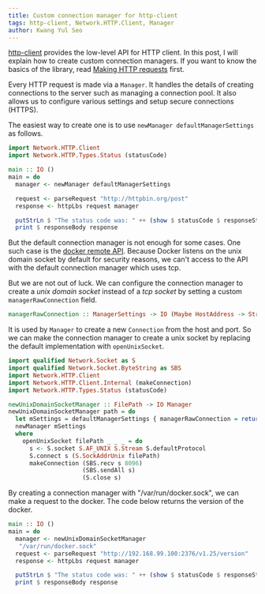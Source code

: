 ```yaml
---
title: Custom connection manager for http-client
tags: http-client, Network.HTTP.Client, Manager
author: Kwang Yul Seo
---
```

[http-client][http-client] provides the low-level API for HTTP client. In this post, I will explain how to create custom connection managers. If you want to know the basics of the library, read [Making HTTP requests][http-client-post] first.

<!--more-->

Every HTTP request is made via a `Manager`. It handles the details of creating connections to the server such as managing a connection pool. It also allows us to configure various settings and setup secure connections (HTTPS).

The easiest way to create one is to use `newManager defaultManagerSettings` as follows.

```haskell
import Network.HTTP.Client
import Network.HTTP.Types.Status (statusCode)

main :: IO ()
main = do
  manager <- newManager defaultManagerSettings

  request <- parseRequest "http://httpbin.org/post"
  response <- httpLbs request manager

  putStrLn $ "The status code was: " ++ (show $ statusCode $ responseStatus response)
  print $ responseBody response
```

But the default connection manager is not enough for some cases. One such case is the [docker remote API][docker-remote-api]. Because Docker listens on the unix domain socket by default for security reasons, we can't access to the API with the default connection manager which uses tcp.

But we are not out of luck. We can configure the connection manager to create a *unix domain socket* instead of a *tcp socket* by setting a custom `managerRawConnection` field.

```haskell
managerRawConnection :: ManagerSettings -> IO (Maybe HostAddress -> String -> Int -> IO Connection)
```

It is used by `Manager` to create a new `Connection` from the host and port. So we can make the connection manager to create a unix socket by replacing the default implementation with `openUnixSocket`.

```haskell
import qualified Network.Socket as S
import qualified Network.Socket.ByteString as SBS
import Network.HTTP.Client
import Network.HTTP.Client.Internal (makeConnection)
import Network.HTTP.Types.Status (statusCode)

newUnixDomainSocketManager :: FilePath -> IO Manager
newUnixDomainSocketManager path = do
  let mSettings = defaultManagerSettings { managerRawConnection = return $ openUnixSocket path }
  newManager mSettings
  where
    openUnixSocket filePath _ _ _ = do
      s <- S.socket S.AF_UNIX S.Stream S.defaultProtocol
      S.connect s (S.SockAddrUnix filePath)
      makeConnection (SBS.recv s 8096)
                     (SBS.sendAll s)
                     (S.close s)
```

By creating a connection manager with "/var/run/docker.sock", we can make a request to the docker. The code below returns the version of the docker.

```haskell
main :: IO ()
main = do
  manager <- newUnixDomainSocketManager
   "/var/run/docker.sock"
  request <- parseRequest "http://192.168.99.100:2376/v1.25/version"
  response <- httpLbs request manager

  putStrLn $ "The status code was: " ++ (show $ statusCode $ responseStatus response)
  print $ responseBody response
```

[docker-remote-api]: https://docs.docker.com/engine/api/
[http-client]: https://www.stackage.org/haddock/lts-7.12/http-client-0.4.31.2/Network-HTTP-Client.html
[http-client-post]: https://haskell-lang.org/library/http-client